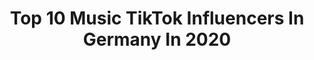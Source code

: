 ---
title: Top 10 Music TikTok Influencers In Germany In 2020
description: >-
  Find top music TikTok influencers in Germany in 2020. Most popular hashtags: #fail #drake #foryou #musik.
platform: TikTok
profiles:
  - username: "sebblwebbl"
    fullname: >-
      SebblWebbl
    location: "Germany"
    followers: 48563
    engagement: 2356
    commentsToLikes: 0.044564
    id: ck9k7b2uf47jm0j7811l2y5n1
    verified: false
    hashtags: "#originallyrics, #deutsch, #ironie, #laymedown"
  - username: "mikesinger"
    fullname: >-
      Mike Singer
    location: "Germany"
    followers: 1701006
    engagement: 1595
    commentsToLikes: 0.025715
    id: ck8niu2hf7bm10j78hhbvju77
    verified: true
    hashtags: "#someoneyouloved, #idontlikeit, #teamsinger, #seniorita"
  - username: "linkinparkfan"
    fullname: >-
      🖤Germanrockgirl🖤
    location: "Germany"
    followers: 3932
    engagement: 1335
    commentsToLikes: 0.044408
    id: ck9eqv1teywdy0j780s1svg5t
    verified: false
    hashtags: "#happyathome, #linkinparkremix"
  - username: "cris.palmer"
    fullname: >-
      cris palmer music
    location: "Germany"
    followers: 112061
    engagement: 1337
    commentsToLikes: 0.025676
    id: cka620829xpni0i78jimcoqir
    verified: false
    hashtags: "#treppenhaus, #tommeeprofitt, #electricguitar, #singlegoals"
  - username: "uwebaltner"
    fullname: >-
      uwebaltner
    location: "Germany"
    followers: 457197
    engagement: 700
    commentsToLikes: 0.035281
    id: ck920kbbpemuz0j785qcz8sm9
    verified: true
    hashtags: "#drill, #nura030, #liluzi, #jayzsong"
  - username: "filtrgermany"
    fullname: >-
      Filtr Germany
    location: "Germany"
    followers: 38359
    engagement: 813
    commentsToLikes: 0.066916
    id: ck8kkkx3hzr810j78e8c9te1z
    verified: true
    hashtags: "#rotersand, #treasure, #epicfail, #pcdchallenge"
  - username: "officialfayemontana"
    fullname: >-
      Faye Montana
    location: "Germany"
    followers: 589245
    engagement: 1693
    commentsToLikes: 0.003063
    id: ck9vdu2suwdwu0j78t9n6wiud
    verified: true
    hashtags: "#unserbatiste, #foryou, #foryoupag, #puppy"
  - username: "kontorrecords"
    fullname: >-
      Kontor Records
    location: "Germany"
    followers: 44681
    engagement: 930
    commentsToLikes: 0.013611
    id: ck9kcgw1mphx40j7880l8thkt
    verified: true
    hashtags: "#noeyesonme, #shykids, #oldvideo, #challenge"
  - username: "chiaraandlaraa"
    fullname: >-
      Chiara & Lara|Germany®
    location: "Germany"
    followers: 708677
    engagement: 1595
    commentsToLikes: 0.008061
    id: ck8ncvtecg8om0j78vfa594ok
    verified: true
    hashtags: "#justacting, #duett, #lgbtq, #loveislove"
  - username: "muzik.shqip_"
    fullname: >-
      Muzik.shqip_
    location: "Germany"
    followers: 69572
    engagement: 983
    commentsToLikes: 0.006823
    id: ck9gm13imqjyb0j78maxfyai6
    verified: false
    hashtags: "#pavarsia, #vigpoppa, #flex, #shirindavid"
---